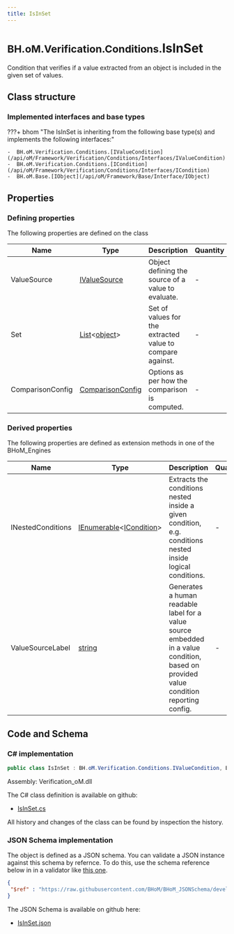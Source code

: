 ```yaml
---
title: IsInSet
---
```


# <small>BH.oM.Verification.Conditions.</small>**IsInSet**

Condition that verifies if a value extracted from an object is included in the given set of values.

## Class structure

### Implemented interfaces and base types

???+ bhom "The IsInSet is inheriting from the following base type(s) and implements the following interfaces:"

    -  BH.oM.Verification.Conditions.[IValueCondition](/api/oM/Framework/Verification/Conditions/Interfaces/IValueCondition)
    -  BH.oM.Verification.Conditions.[ICondition](/api/oM/Framework/Verification/Conditions/Interfaces/ICondition)
    -  BH.oM.Base.[IObject](/api/oM/Framework/Base/Interface/IObject)


## Properties



### Defining properties

The following properties are defined on the class

| Name             | Type             | Description      | Quantity         |
|------------------|------------------|------------------|------------------|
| ValueSource | [IValueSource](/api/oM/Framework/Verification/Conditions/Interfaces/IValueSource) | Object defining the source of a value to evaluate. | - |
| Set | [List](https://learn.microsoft.com/en-us/dotnet/api/System.Collections.Generic.List-1?view=netstandard-2.0)&lt;[object](https://learn.microsoft.com/en-us/dotnet/api/System.Object?view=netstandard-2.0)&gt; | Set of values for the extracted value to compare against. | - |
| ComparisonConfig | [ComparisonConfig](/api/oM/Framework/Base/ComparisonConfig) | Options as per how the comparison is computed. | - |


### Derived properties

The following properties are defined as extension methods in one of the BHoM_Engines

| Name             | Type             | Description      | Quantity         | Engine           |
|------------------|------------------|------------------|------------------|------------------|
| INestedConditions | [IEnumerable](https://learn.microsoft.com/en-us/dotnet/api/System.Collections.Generic.IEnumerable-1?view=netstandard-2.0)&lt;[ICondition](/api/oM/Framework/Verification/Conditions/Interfaces/ICondition)&gt; | Extracts the conditions nested inside a given condition, e.g. conditions nested inside logical conditions. | - | Verification_Engine |
| ValueSourceLabel | [string](https://learn.microsoft.com/en-us/dotnet/api/System.String?view=netstandard-2.0) | Generates a human readable label for a value source embedded in a value condition, based on provided value condition reporting config. | - | Verification_Engine |


## Code and Schema

### C# implementation

``` C# title="C#"
public class IsInSet : BH.oM.Verification.Conditions.IValueCondition, BH.oM.Verification.Conditions.ICondition, BH.oM.Base.IObject
```

Assembly: Verification_oM.dll

The C# class definition is available on github:

- [IsInSet.cs](https://github.com/BHoM/BHoM/blob/develop/Verification_oM/Conditions\IsInSet.cs)

All history and changes of the class can be found by inspection the history.
### JSON Schema implementation

The object is defined as a JSON schema. You can validate a JSON instance against this schema by refernce. To do this, use the schema reference below in in a validator like [this one](https://www.jsonschemavalidator.net/).

``` json title="JSON Schema"
{
 "$ref" : "https://raw.githubusercontent.com/BHoM/BHoM_JSONSchema/develop/Verification_oM/Conditions/IsInSet.json"
}
```

The JSON Schema is available on github here:

- [IsInSet.json](https://github.com/BHoM/BHoM_JSONSchema/blob/develop/Verification_oM/Conditions/IsInSet.json)
